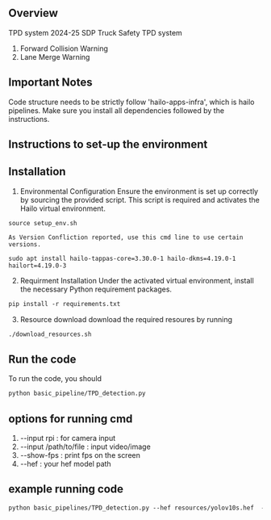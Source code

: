 ## Overview
TPD system
2024-25 SDP Truck Safety TPD system
1. Forward Collision Warning
2. Lane Merge Warning

## Important Notes
Code structure needs to be strictly follow 'hailo-apps-infra', which is hailo pipelines.
Make sure you install all dependencies followed by the instructions. 
## Instructions to set-up the environment
## Installation
1. Environmental Configuration
   Ensure the environment is set up correctly by sourcing the provided script. This script is required and activates the Hailo virtual environment.
```mardown
source setup_env.sh
```
    As Version Confliction reported, use this cmd line to use certain versions.
```mardown
sudo apt install hailo-tappas-core=3.30.0-1 hailo-dkms=4.19.0-1 hailort=4.19.0-3
```

2. Requirment Installation
    Under the activated virtual environment, install the necessary Python requirement packages.
```markdown
pip install -r requirements.txt
```
3. Resource download
    download the required resoures by running
```markdown
./download_resources.sh
```
## Run the code
To run the code, you should

```markdown
python basic_pipeline/TPD_detection.py
```
## options for running cmd
1. --input rpi : for camera input
2. --input /path/to/file : input video/image
3. --show-fps : print fps on the screen
4. --hef : your hef model path

## example running code
```markdown
python basic_pipelines/TPD_detection.py --hef resources/yolov10s.hef  --input resources/test01.mp4 --show-fps
```
